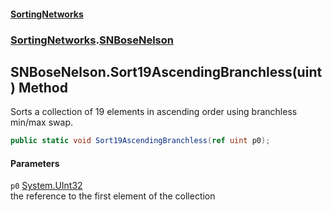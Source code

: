 #### [SortingNetworks](./index.md 'index')
### [SortingNetworks](./SortingNetworks.md 'SortingNetworks').[SNBoseNelson](./SortingNetworks-SNBoseNelson.md 'SortingNetworks.SNBoseNelson')
## SNBoseNelson.Sort19AscendingBranchless(uint) Method
Sorts a collection of 19 elements in ascending order using branchless min/max swap.  
```csharp
public static void Sort19AscendingBranchless(ref uint p0);
```
#### Parameters
<a name='SortingNetworks-SNBoseNelson-Sort19AscendingBranchless(uint)-p0'></a>
`p0` [System.UInt32](https://docs.microsoft.com/en-us/dotnet/api/System.UInt32 'System.UInt32')  
the reference to the first element of the collection  
  

